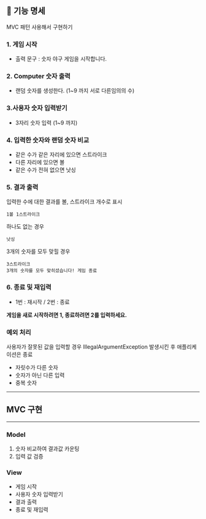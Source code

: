 ## 🍇 기능 명세

MVC 패턴 사용해서 구현하기
### 1. 게임 시작
* 출력 문구 : 숫자 야구 게임을 시작합니다.


### 2. Computer 숫자 출력
* 랜덤 숫자를 생성한다. (1~9 까지 서로 다른임의의 수)

### 3.사용자 숫자 입력받기
* 3자리 숫자 입력 (1~9 까지)

### 4. 입력한 숫자와 랜덤 숫자 비교
* 같은 수가 같은 자리에 있으면 스트라이크
* 다른 자리에 있으면 볼
* 같은 수가 전혀 없으면 낫싱

### 5. 결과 출력
입력한 수에 대한 결과를 볼, 스트라이크 개수로 표시
```
1볼 1스트라이크
```

하나도 없는 경우
```
낫싱
```
3개의 숫자를 모두 맞힐 경우
```
3스트라이크
3개의 숫자를 모두 맞히셨습니다! 게임 종료
```
### 6. 종료 및 재입력
* 1번 : 재시작 / 2번 : 종료

**게임을 새로 시작하려면 1, 종료하려면 2를 입력하세요.**


### 예외 처리
사용자가 잘못된 값을 입력할 경우 IllegalArgumentException 발생시킨 후 애플리케이션은 종료
* 자릿수가 다른 숫자
* 숫자가 아닌 다른 입력
* 중복 숫자
---
## MVC 구현

---
### Model
1. 숫자 비교하여 결과값 카운팅
2. 입력 값 검증

### View
* 게임 시작
* 사용자 숫자 입력받기
* 결과 출력
* 종료 및 재입력
